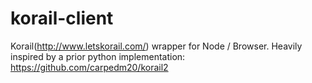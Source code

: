 # korail-client

Korail(http://www.letskorail.com/) wrapper for Node / Browser.
Heavily inspired by a prior python implementation: https://github.com/carpedm20/korail2

